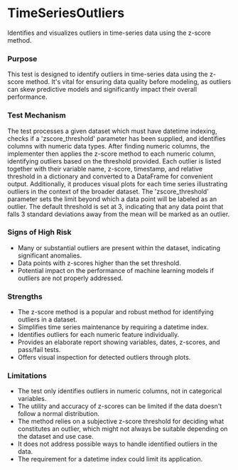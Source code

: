 # TimeSeriesOutliers

Identifies and visualizes outliers in time-series data using the z-score method.

### Purpose

This test is designed to identify outliers in time-series data using the z-score method. It's vital for ensuring
data quality before modeling, as outliers can skew predictive models and significantly impact their overall
performance.

### Test Mechanism

The test processes a given dataset which must have datetime indexing, checks if a 'zscore_threshold' parameter has
been supplied, and identifies columns with numeric data types. After finding numeric columns, the implementer then
applies the z-score method to each numeric column, identifying outliers based on the threshold provided. Each
outlier is listed together with their variable name, z-score, timestamp, and relative threshold in a dictionary and
converted to a DataFrame for convenient output. Additionally, it produces visual plots for each time series
illustrating outliers in the context of the broader dataset. The 'zscore_threshold' parameter sets the limit beyond
which a data point will be labeled as an outlier. The default threshold is set at 3, indicating that any data point
that falls 3 standard deviations away from the mean will be marked as an outlier.

### Signs of High Risk

- Many or substantial outliers are present within the dataset, indicating significant anomalies.
- Data points with z-scores higher than the set threshold.
- Potential impact on the performance of machine learning models if outliers are not properly addressed.

### Strengths

- The z-score method is a popular and robust method for identifying outliers in a dataset.
- Simplifies time series maintenance by requiring a datetime index.
- Identifies outliers for each numeric feature individually.
- Provides an elaborate report showing variables, dates, z-scores, and pass/fail tests.
- Offers visual inspection for detected outliers through plots.

### Limitations

- The test only identifies outliers in numeric columns, not in categorical variables.
- The utility and accuracy of z-scores can be limited if the data doesn't follow a normal distribution.
- The method relies on a subjective z-score threshold for deciding what constitutes an outlier, which might not
always be suitable depending on the dataset and use case.
- It does not address possible ways to handle identified outliers in the data.
- The requirement for a datetime index could limit its application.